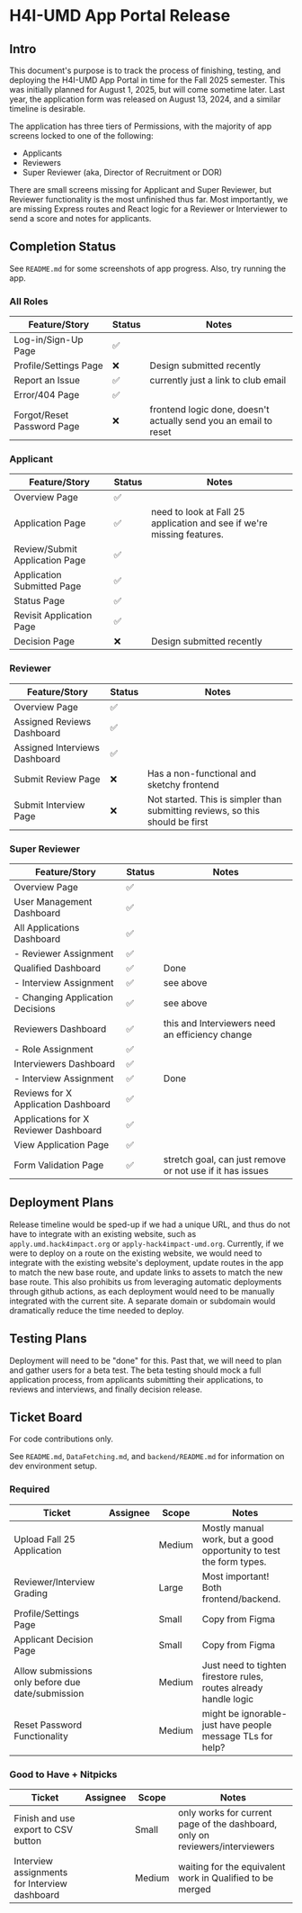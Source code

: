 # H4I-UMD App Portal Release

## Intro

This document's purpose is to track the process of finishing, testing, and deploying the H4I-UMD App Portal in time for the Fall 2025 semester. This was initially planned for August 1, 2025, but will come sometime later. Last year, the application form was released on August 13, 2024, and a similar timeline is desirable.

The application has three tiers of Permissions, with the majority of app screens locked to one of the following:

- Applicants
- Reviewers
- Super Reviewer (aka, Director of Recruitment or DOR)

There are small screens missing for Applicant and Super Reviewer, but Reviewer functionality is the most unfinished thus far. Most importantly, we are missing Express routes and React logic for a Reviewer or Interviewer to send a score and notes for applicants.

## Completion Status

See `README.md` for some screenshots of app progress. Also, try running the app.

### All Roles

| Feature/Story              | Status | Notes                                                            |
| -------------------------- | ------ | ---------------------------------------------------------------- |
| Log-in/Sign-Up Page        | ✅     |                                                                  |
| Profile/Settings Page      | ❌     | Design submitted recently                                        |
| Report an Issue            | ✅     | currently just a link to club email                              |
| Error/404 Page             | ✅     |                                                                  |
| Forgot/Reset Password Page | ❌     | frontend logic done, doesn't actually send you an email to reset |

### Applicant

| Feature/Story                  | Status | Notes                                                                  |
| ------------------------------ | ------ | ---------------------------------------------------------------------- |
| Overview Page                  | ✅     |                                                                        |
| Application Page               | ✅     | need to look at Fall 25 application and see if we're missing features. |
| Review/Submit Application Page | ✅     |                                                                        |
| Application Submitted Page     | ✅     |                                                                        |
| Status Page                    | ✅     |                                                                        |
| Revisit Application Page       | ✅     |                                                                        |
| Decision Page                  | ❌     | Design submitted recently                                              |

### Reviewer

| Feature/Story                 | Status | Notes                                                                         |
| ----------------------------- | ------ | ----------------------------------------------------------------------------- |
| Overview Page                 | ✅     |                                                                               |
| Assigned Reviews Dashboard    | ✅     |                                                                               |
| Assigned Interviews Dashboard | ✅     |                                                                               |
| Submit Review Page            | ❌     | Has a non-functional and sketchy frontend                                     |
| Submit Interview Page         | ❌     | Not started. This is simpler than submitting reviews, so this should be first |

### Super Reviewer

| Feature/Story                         | Status | Notes                                                     |
| ------------------------------------- | ------ | --------------------------------------------------------- |
| Overview Page                         | ✅     |                                                           |
| User Management Dashboard             | ✅     |                                                           |
| All Applications Dashboard            | ✅     |                                                           |
| - Reviewer Assignment                 | ✅     |                                                           |
| Qualified Dashboard                   | ✅     | Done                      |
| - Interview Assignment                | ✅     | see above                                                 |
| - Changing Application Decisions      | ✅     | see above                                                 |
| Reviewers Dashboard                   | ✅     | this and Interviewers need an efficiency change           |
| - Role Assignment                     | ✅     |                                                           |
| Interviewers Dashboard                | ✅     |                                                           |
| - Interview Assignment                | ✅     | Done                               |
| Reviews for X Application Dashboard   | ✅     |                                                           |
| Applications for X Reviewer Dashboard | ✅     |                                                           |
| View Application Page                 | ✅     |                                                           |
| Form Validation Page                  | ✅     | stretch goal, can just remove or not use if it has issues |

## Deployment Plans

Release timeline would be sped-up if we had a unique URL, and thus do not have to integrate with an existing website, such as `apply.umd.hack4impact.org` or `apply-hack4impact-umd.org`. Currently, if we were to deploy on a route on the existing website, we would need to integrate with the existing website's deployment, update routes in the app to match the new base route, and update links to assets to match the new base route. This also prohibits us from leveraging automatic deployments through github actions, as each deployment would need to be manually integrated with the current site. A separate domain or subdomain would dramatically reduce the time needed to deploy.

## Testing Plans

Deployment will need to be "done" for this. Past that, we will need to plan and gather users for a beta test. The beta testing should mock a full application process, from applicants submitting their applications, to reviews and interviews, and finally decision release.

## Ticket Board

For code contributions only.

See `README.md`, `DataFetching.md`, and `backend/README.md` for information on dev environment setup.

### Required

| Ticket                                            | Assignee | Scope  | Notes                                                              |
| ------------------------------------------------- | -------- | ------ | ------------------------------------------------------------------ |
| Upload Fall 25 Application                        |          | Medium | Mostly manual work, but a good opportunity to test the form types. |
| Reviewer/Interview Grading                        |          | Large  | Most important! Both frontend/backend.                             |
| Profile/Settings Page                             |          | Small  | Copy from Figma                                                    |
| Applicant Decision Page                           |          | Small  | Copy from Figma                                                    |
| Allow submissions only before due date/submission |          | Medium | Just need to tighten firestore rules, routes already handle logic  |
| Reset Password Functionality                      |          | Medium | might be ignorable-just have people message TLs for help?          |

### Good to Have + Nitpicks

| Ticket                                        | Assignee | Scope  | Notes                                                                        |
| --------------------------------------------- | -------- | ------ | ---------------------------------------------------------------------------- |
| Finish and use export to CSV button           |          | Small  | only works for current page of the dashboard, only on reviewers/interviewers |
| Interview assignments for Interview dashboard |          | Medium | waiting for the equivalent work in Qualified to be merged                    |
